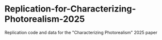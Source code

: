 # Replication-for-Characterizing-Photorealism-2025
Replication code and data for the "Characterizing Photorealism" 2025 paper
